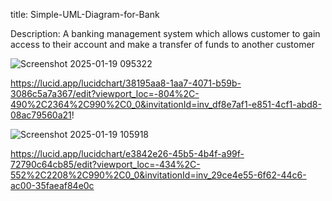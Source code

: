 title: Simple-UML-Diagram-for-Bank

Description: A banking management system which allows customer to gain access to their account and make a transfer of funds to another customer 


![Screenshot 2025-01-19 095322](https://github.com/user-attachments/assets/7b6427dc-8d06-464b-8025-c90ae6703c03)

https://lucid.app/lucidchart/38195aa8-1aa7-4071-b59b-3086c5a7a367/edit?viewport_loc=-804%2C-490%2C2364%2C990%2C0_0&invitationId=inv_df8e7af1-e851-4cf1-abd8-08ac79560a21!


![Screenshot 2025-01-19 105918](https://github.com/user-attachments/assets/b537374f-1e47-45b2-8b9d-bdbaece32bc8)

https://lucid.app/lucidchart/e3842e26-45b5-4b4f-a99f-72790c64cb85/edit?viewport_loc=-434%2C-552%2C2208%2C990%2C0_0&invitationId=inv_29ce4e55-6f62-44c6-ac00-35faeaf84e0c
